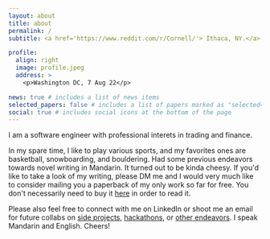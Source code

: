 ```yaml
---
layout: about
title: about
permalink: /
subtitle: <a href='https://www.reddit.com/r/Cornell/'> Ithaca, NY.</a>  he/him/his.

profile:
  align: right
  image: profile.jpeg
  address: >
    <p>Washington DC, 7 Aug 22</p>

news: true # includes a list of news items
selected_papers: false # includes a list of papers marked as "selected={true}"
social: true # includes social icons at the bottom of the page
---
```


I am a software engineer with professional interets in trading and finance. 

In my spare time, I like to play various sports, and my favorites ones are basketball, snowboarding, and bouldering. Had some previous endeavors towards novel writing in Mandarin. It turned out to be kinda cheesy. If you'd like to take a look of my writing, please DM me and I would very much like to consider mailing you a paperback of my only work so far for free. You don't necessarily need to buy it [here](https://store.showwe.tw/books.aspx?b=129215) in order to read it.

Please also feel free to connect with me on LinkedIn or shoot me an email for future collabs on [side projects](https://github.com/cliu0013), [hackathons](https://devpost.com/cl2373), or [other endeavors](https://opensea.io/collection/cryptokitties). I speak Mandarin and English. Cheers!

<!--
Write your biography here. Tell the world about yourself. Link to your favorite [subreddit](http://reddit.com). You can put a picture in, too. The code is already in, just name your picture `prof_pic.jpg` and put it in the `img/` folder.

Put your address / P.O. box / other info right below your picture. You can also disable any these elements by editing `profile` property of the YAML header of your `_pages/about.md`. Edit `_bibliography/papers.bib` and Jekyll will render your [publications page](/al-folio/publications/) automatically.

Link to your social media connections, too. This theme is set up to use [Font Awesome icons](http://fortawesome.github.io/Font-Awesome/) and [Academicons](https://jpswalsh.github.io/academicons/), like the ones below. Add your Facebook, Twitter, LinkedIn, Google Scholar, or just disable all of them. -->
